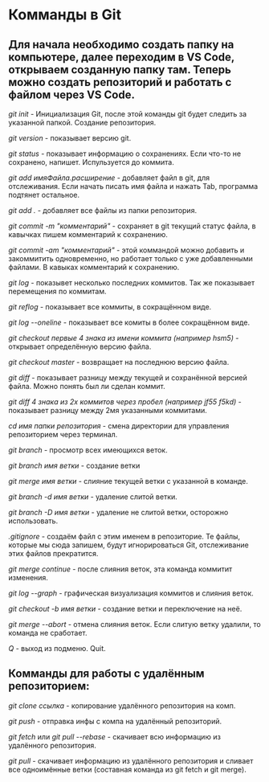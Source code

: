 # Комманды в Git #

## Для начала необходимо создать папку на компьютере, далее переходим в VS Code, открываем созданную папку там. Теперь можно создать репозиторий и работать с файлом через VS Code. ##

*git init* - Инициализация Git, после этой команды git будет следить за указанной папкой. Создание репозитория.

*git version* - показывает версию git.

*git status* - показывает информацию о сохранениях. Если что-то не сохранено, напишет. Испульзуется до коммита.

*git add имяФайла.расширение* - добавляет файл в git, для отслеживания. Если начать писать имя файла и нажать Tab, программа подтянет остальное.

*git add .* - добавляет все файлы из папки репозитория.

*git commit -m "комментарий"* - сохраняет в git текущий статус файла, в кавычках пишем комментарий к сохранению.

*git commit -am "комментарий"* - этой коммандой можно добавить и закоммитить одновременно, но работает только с уже добавленными файлами. В кавыках комментарий к сохранению.

*git log* - показывет несколько последних коммитов. Так же показывает перемещения по коммитам.

*git reflog* - показывает все коммиты, в сокращённом виде.

*git log --oneline* - показывает все комиты в более сокращённом виде.

*git checkout первые 4 знака из имени коммита (например hsm5)* - открывает определённую версию файла. 

*git checkout master* - возвращает на последнюю версию файла.

*git diff* - показывает разницу между текущей и сохранённой версией файла. Можно понять был ли сделан коммит.

*git diff  4 знака из 2х коммитов через пробел (например jf55 f5kd)* - показывает разницу между 2мя указанными коммитами.

*cd имя папки репозитория* - смена директории для управления репозиторием через терминал.

*git branch* - просмотр всех имеющихся веток.

*git branch имя ветки* - создание ветки

*git merge имя ветки* - слияние текущей ветки с указанной в команде.

*git branch -d имя ветки* - удаление слитой ветки.

*git branch -D имя ветки* - удаление не слитой ветки, осторожно использовать.

*.gitignore* - создаём файл с этим именем в репозиторие. Те файлы, которые мы сюда запишем, будут игнорироваться Git, отслеживание  этих файлов прекратится.

*git merge continue* - после слияния веток, эта команда коммитит изменения.

*git log --graph* - графическая визуализация коммитов и слияния веток.

*git checkout -b имя ветки* - создание ветки и переключение на неё.

*git merge --abort* - отмена слияния веток. Если слитую ветку удалили, то команда не сработает.

*Q* - выход из подменю. Quit.

## Комманды для работы с удалённым репозиторием:

*git clone ссылка* - копирование удалённого репозитория на комп.

*git push* - отправка инфы с компа на удалённый репозиторий.

*git fetch* или *git pull --rebase* - скачивает всю информацию из удалённого репозитория.

*git pull* - скачивает информацию из удалённого репозитория и сливает все одноимённые ветки (составная команда из git fetch  и git merge).